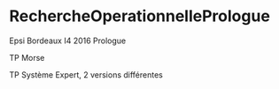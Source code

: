 # RechercheOperationnellePrologue
Epsi Bordeaux I4 2016 Prologue

TP Morse

TP Système Expert, 2 versions différentes
